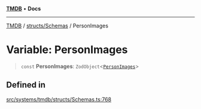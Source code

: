 [**TMDB**](../../../README.md) • **Docs**

***

[TMDB](../../../README.md) / [structs/Schemas](../README.md) / PersonImages

# Variable: PersonImages

> `const` **PersonImages**: `ZodObject`\<[`PersonImages`](../type-aliases/PersonImages.md)\>

## Defined in

[src/systems/tmdb/structs/Schemas.ts:768](https://github.com/Norviah/media-hub/blob/18a8c2edf600e1d27fc5173db1855dfb068c9a34/src/systems/tmdb/structs/Schemas.ts#L768)
